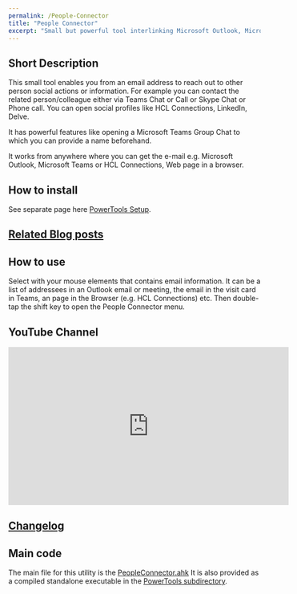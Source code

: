 ```yaml
---
permalink: /People-Connector
title: "People Connector"
excerpt: "Small but powerful tool interlinking Microsoft Outlook, Microsoft Teams, Skype, HCL Connections and much more."
---
```


## Short Description

This small tool enables you from an email address to reach out to other person social actions or information.
For example you can contact the related person/colleague either via Teams Chat or Call or Skype Chat or Phone call.
You can open social profiles like HCL Connections, LinkedIn, Delve.

It has powerful features like opening a Microsoft Teams Group Chat to which you can provide a name beforehand.

It works from anywhere where you can get the e-mail e.g. Microsoft Outlook, Microsoft Teams or HCL Connections, Web page in a browser.

## How to install

See separate page here [PowerTools Setup](PowerTools-Setup).

## [Related Blog posts](https://tdalon.blogspot.com/search/label/people-connector)

## How to use

Select with your mouse elements that contains email information. It can be a list of addressees in an Outlook email or meeting, the email in the visit card in Teams, an page in the Browser (e.g. HCL Connections) etc.
Then double-tap the shift key to open the People Connector menu.

## YouTube Channel

<div align="center"><iframe width="560" height="315" src="https://www.youtube.com/embed/videoseries?list=PLUSZfg60tAwIebdiMlRjF_KFWdWTYnKur" frameborder="0" allow="accelerometer; autoplay; encrypted-media; gyroscope; picture-in-picture" allowfullscreen></iframe></div>

## [Changelog](People-Connector-(Changelog))

## Main code

The main file for this utility is the [PeopleConnector.ahk](https://github.com/tdalon/ahk/blob/master/PeopleConnector.ahk)
It is also provided as a compiled standalone executable in the [PowerTools subdirectory](https://github.com/tdalon/ahk/tree/master/PowerTools).
